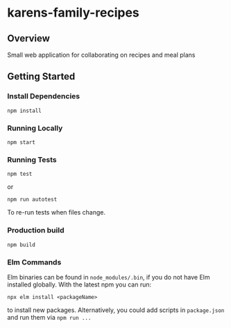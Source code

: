 # karens-family-recipes



## Overview

Small web application for collaborating on recipes and meal plans


## Getting Started

### Install Dependencies

`npm install`

### Running Locally

`npm start`

### Running Tests

`npm test`

or

`npm run autotest`

To re-run tests when files change.

### Production build

`npm build`

### Elm Commands

Elm binaries can be found in `node_modules/.bin`, if you do not have Elm
installed globally. With the latest npm you can run:

`npx elm install <packageName>`

to install new packages. Alternatively, you could add scripts in `package.json`
and run them via `npm run ...`

